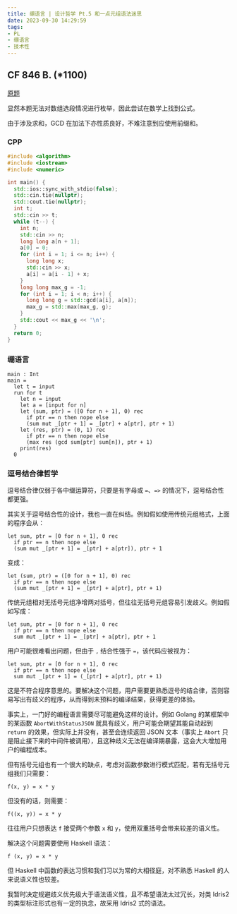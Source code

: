 ```yaml
---
title: 绷语言 | 设计哲学 Pt.5 和一点元组语法迷思
date: 2023-09-30 14:29:59
tags:
- PL
- 绷语言
- 技术性
---
```


## CF 846 B. (*1100)

[原题](https://codeforces.com/contest/1780/problem/B)

显然本题无法对数组选段情况进行枚举，因此尝试在数学上找到公式。

由于涉及求和，GCD 在加法下亦性质良好，不难注意到应使用前缀和。

### CPP

```cpp
#include <algorithm>
#include <iostream>
#include <numeric>

int main() {
  std::ios::sync_with_stdio(false);
  std::cin.tie(nullptr);
  std::cout.tie(nullptr);
  int t;
  std::cin >> t;
  while (t--) {
    int n;
    std::cin >> n;
    long long a[n + 1];
    a[0] = 0;
    for (int i = 1; i <= n; i++) {
      long long x;
      std::cin >> x;
      a[i] = a[i - 1] + x;
    }
    long long max_g = -1;
    for (int i = 1; i < n; i++) {
      long long g = std::gcd(a[i], a[n]);
      max_g = std::max(max_g, g);
    }
    std::cout << max_g << '\n';
  }
  return 0;
}
```

### 绷语言

```
main : Int
main =
  let t = input
  run for t
    let n = input
    let a = [input for n]
    let (sum, ptr) = ([0 for n + 1], 0) rec
      if ptr == n then nope else
      (sum mut _[ptr + 1] = _[ptr] + a[ptr], ptr + 1)
    let (res, ptr) = (0, 1) rec
      if ptr == n then nope else
      (max res (gcd sum[ptr] sum[n]), ptr + 1)
    print(res)
  0
```

### 逗号结合律哲学

逗号结合律仅弱于各中缀运算符，只要是有字母或 `=`、`=>` 的情况下，逗号结合性都更强。

其实关于逗号结合性的设计，我也一直在纠结。例如假如使用传统元组格式，上面的程序会从：

```
let sum, ptr = [0 for n + 1], 0 rec
  if ptr == n then nope else
  (sum mut _[ptr + 1] = _[ptr] + a[ptr]), ptr + 1
```

变成：

```
let (sum, ptr) = ([0 for n + 1], 0) rec
  if ptr == n then nope else
  (sum mut _[ptr + 1] = _[ptr] + a[ptr], ptr + 1)
```

传统元组相对无括号元组净增两对括号，但往往无括号元组容易引发歧义。例如假如写成：

```
let sum, ptr = [0 for n + 1], 0 rec
  if ptr == n then nope else
  sum mut _[ptr + 1] = _[ptr] + a[ptr], ptr + 1
```

用户可能很难看出问题，但由于 `,` 结合性强于 `=`，该代码应被视为：

```
let sum, ptr = [0 for n + 1], 0 rec
  if ptr == n then nope else
  sum mut _[ptr + 1] = (_[ptr] + a[ptr], ptr + 1)
```

这是不符合程序意思的。要解决这个问题，用户需要更熟悉逗号的结合律，否则容易写出有歧义的程序，从而得到未预料的编译结果，获得更差的体验。

事实上，一门好的编程语言需要尽可能避免这样的设计。例如 Golang 的某框架中的某函数 `AbortWithStatusJSON` 就具有歧义，用户可能会期望其能自动起到 `return` 的效果，但实际上并没有，甚至会连续返回 JSON 文本（事实上 `Abort` 只是阻止接下来的中间件被调用），且这种歧义无法在编译期暴露，这会大大增加用户的编程成本。

但有括号元组也有一个很大的缺点，考虑对函数参数进行模式匹配，若有无括号元组我们只需要：

```
f(x, y) = x * y
```

但没有的话，则需要：

```
f((x, y)) = x * y
```

往往用户只想表达 `f` 接受两个参数 `x` 和 `y`，使用双重括号会带来较差的语义性。

解决这个问题需要使用 Haskell 语法：

```
f (x, y) = x * y
```

但 Haskell 中函数的表达习惯和我们习以为常的大相径庭，对不熟悉 Haskell 的人来说语义性也较差。

我暂时决定规避歧义优先级大于语法语义性，且不希望语法太过冗长，对类 Idris2 的类型标注形式也有一定的执念，故采用 Idris2 式的语法。

